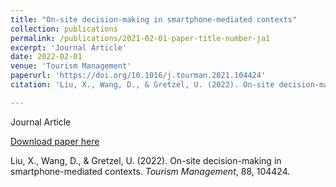 ```yaml
---
title: "On-site decision-making in smartphone-mediated contexts"
collection: publications
permalink: /publications/2021-02-01-paper-title-number-ja1
excerpt: 'Journal Article'
date: 2022-02-01
venue: 'Tourism Management'
paperurl: 'https://doi.org/10.1016/j.tourman.2021.104424'
citation: 'Liu, X., Wang, D., & Gretzel, U. (2022). On-site decision-making in smartphone-mediated contexts. <i>Tourism Management</i>, 88, 104424.'

---
```

Journal Article

[Download paper here](https://doi.org/10.1016/j.tourman.2021.104424)

Liu, X., Wang, D., & Gretzel, U. (2022). On-site decision-making in smartphone-mediated contexts. <i>Tourism Management</i>, 88, 104424.
